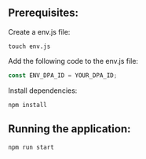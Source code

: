 ## Prerequisites:

Create a env.js file:

```shell
touch env.js
```

Add the following code to the env.js file:

```javascript
const ENV_DPA_ID = YOUR_DPA_ID;
```

Install dependencies:

```
npm install
```

## Running the application:

```
npm run start
```
